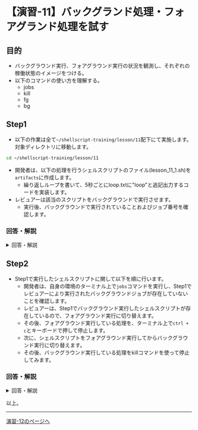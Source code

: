 # 【演習-11】バックグランド処理・フォアグランド処理を試す

## 目的

- バックグラウンド実行、フォアグラウンド実行の状況を観測し、それぞれの稼働状態のイメージをつける。
- 以下のコマンドの使い方を理解する。
    - jobs
    - kill
    - fg
    - bg

## Step1

- 以下の作業は全て`~/shellscript-training/lesson/11`配下にて実施します。対象ディレクトリに移動します。

```bash
cd ~/shellscript-training/lesson/11
```

- 開発者は、以下の処理を行うシェルスクリプトのファイル(lesson_11_1.sh)を`artifacts`に作成します。  
   - 繰り返しループを書いて、5秒ごとにloop.txtに"loop"と追記出力するコードを実装します。
- レビュアーは該当のスクリプトをバックグラウンドで実行させます。
    - 実行後、バックグラウンドで実行されていることおよびジョブ番号を確認します。

### 回答・解説

<details>
<summary>回答・解説</summary>
<div>

- 以下の内容でlesson_11_1.shを作成します。

```bash
#!/bin/bash
DIRECTORY=~/shellscript-training/lesson/11/artifacts
while true
do
  echo "loop" >> ${DIRECTORY}/loop.txt
  sleep 5
done
```

- バックグラウンド実行は以下のように`&`をつけて実行します。

```
bash ./artifacts/lesson_11_1.sh &
```

```
jobs
```

- `jobs`コマンド実行例

```
[1]+  Running                 bash artifacts/lesson_11_1.sh &
```

</div>
</details>

## Step2

- Step1で実行したシェルスクリプトに関して以下を順に行います。
    - 開発者は、自身の環境のターミナル上で`jobs`コマンドを実行し、Step1でレビュアーにより実行されたバックグラウンドジョブが存在していないことを確認します。
    - レビュアーは、Step1でバックグラウンド実行したシェルスクリプトが存在しているので、フォアグラウンド実行に切り替えます。
    - その後、フォアグラウンド実行している処理を、ターミナル上で`ctrl + c`とキーボードで押して停止します。
    - 次に、シェルスクリプトをフォアグラウンド実行してからバックグラウンド実行に切り替えます。
    - その後、バックグラウンド実行している処理をkillコマンドを使って停止してみます。

### 回答・解説

<details>
<summary>回答・解説</summary>
<div>

- 開発者は、自身のターミナルで以下の`jobs`コマンドを実行します。

```
jobs
```

- 1件もバックグラウンドジョブが動いてないことを確認します。
    - これは、レビュアーの実行しているシェルと開発者がアクセスしている先のシェルが異なることを意味し、jobsで確認できるバックグラウンドジョブは実行中のシェルに紐づくバックグラウンドジョブが表示されていることを示します。

- レビュアーは、自身のターミナルで以下の`fg`コマンドを実行し1番のバックグランドジョブをフォアグランドに引き戻します。

```
fg 1
```

- すると、ループ処理を行うlesson_11_1.shがフォアグランドに戻ってくるのでターミナル上で`ctrl + c`とキーボード入力し、スクリプトを停止させます。
- 再度`jobs`コマンドを実行し、何も表示されていないことを確認します。
- 次に、lesson_11_1.shをフォアグランドで実行します。

```
bash ./artifacts/lesson_11_1.sh
```

- `&`をつけずに実行していることに注意してください。
- 5秒ごとにloop.txtに"loop"が追記されていることをエディタでloop.txtを開いて確認します。
- `ctrl + z`とキーボード入力し、ジョブを一時停止します。
- `jobs`コマンドを実行して、一時停止になっていることとジョブ番号を確認します。

```
jobs
```

- `jobs`コマンド実行例

```
[1]+  Stopped                 bash artifacts/lesson_11_1.sh
```

- bgコマンドを実行して一時停止しているジョブをバックグラウンド実行します。

```
bg 1
```

- 再度`jobs`コマンドを実行しバックグラウンド実行されていることを確認します。loop.txtにも追記されていることを確認します。
- 以上の確認が取れたらkillコマンドを実行し、バックグランドで実行しているシェルスクリプトを停止します。

```
kill %1
```

</div>
</details>

以上。

---

[演習-12のページへ](../12/basic.md)